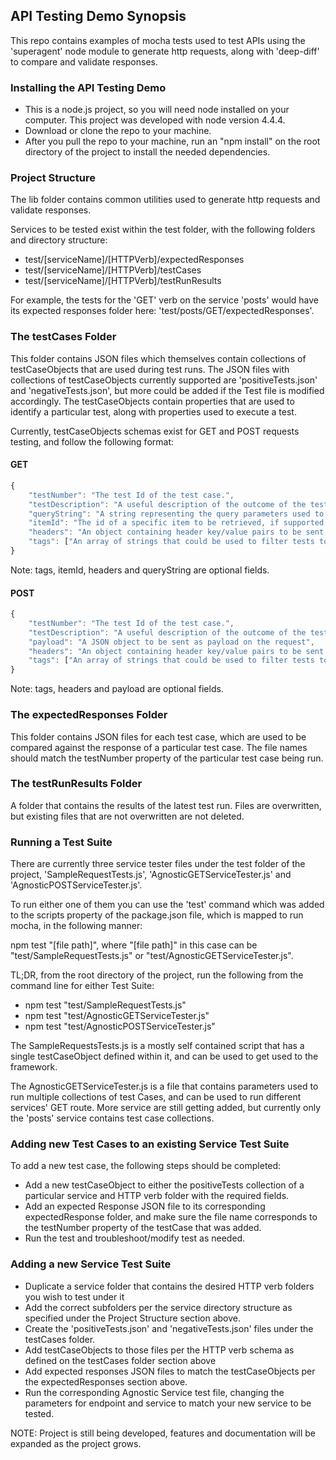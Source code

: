 ## API Testing Demo Synopsis

This repo contains examples of mocha tests used to test APIs using the 'superagent' node module to generate http requests, along with 'deep-diff' to compare and validate responses.

### Installing the API Testing Demo

* This is a node.js project, so you will need node installed on your computer. This project was developed with node version 4.4.4.
* Download or clone the repo to your machine.
* After you pull the repo to your machine, run an "npm install" on the root directory of the project to install the needed dependencies.

### Project Structure

The lib folder contains common utilities used to generate http requests and validate responses.

Services to be tested exist within the test folder, with the following folders and directory structure:

* test/[serviceName]/[HTTPVerb]/expectedResponses
* test/[serviceName]/[HTTPVerb]/testCases
* test/[serviceName]/[HTTPVerb]/testRunResults

For example, the tests for the 'GET' verb on the service 'posts' would have its expected responses folder here: 'test/posts/GET/expectedResponses'.

### The testCases Folder

This folder contains JSON files which themselves contain collections of testCaseObjects that are used during test runs.
The JSON files with collections of testCaseObjects currently supported are 'positiveTests.json' and 'negativeTests.json', but more could be added if the Test file is modified accordingly.
The testCaseObjects contain properties that are used to identify a particular test, along with properties used to execute a test.

Currently, testCaseObjects schemas exist for GET and POST requests testing, and follow the following format:

#### GET
```javascript
{
    "testNumber": "The test Id of the test case.",
    "testDescription": "A useful description of the outcome of the test",
    "queryString": "A string representing the query parameters used to generate a request",
    "itemId": "The id of a specific item to be retrieved, if supported by the API endpoint",
    "headers": "An object containing header key/value pairs to be sent as part of the request",
    "tags": ["An array of strings that could be used to filter tests to be executed", "Example: POSTS"]
}
```

Note: tags, itemId, headers and queryString are optional fields.

#### POST
```javascript
{
    "testNumber": "The test Id of the test case.",
    "testDescription": "A useful description of the outcome of the test",
    "payload": "A JSON object to be sent as payload on the request",
    "headers": "An object containing header key/value pairs to be sent as part of the request",
    "tags": ["An array of strings that could be used to filter tests to be executed", "Example: POSTS"]
}
```

Note: tags, headers and payload are optional fields.


### The expectedResponses Folder

This folder contains JSON files for each test case, which are used to be compared against the response of a particular test case.
The file names should match the testNumber property of the particular test case being run.

### The testRunResults Folder

A folder that contains the results of the latest test run. Files are overwritten, but existing files that are not overwritten are not deleted.

### Running a Test Suite

There are currently three service tester files under the test folder of the project, 'SampleRequestTests.js', 'AgnosticGETServiceTester.js' and 'AgnosticPOSTServiceTester.js'.

To run either one of them you can use the 'test' command which was added to the scripts property of the package.json file, which is mapped to run mocha, in the following manner:

npm test "[file path]", where "[file path]" in this case can be "test/SampleRequestTests.js" or "test/AgnosticGETServiceTester.js".

TL;DR, from the root directory of the project, run the following from the command line for either Test Suite:
* npm test "test/SampleRequestTests.js"
* npm test "test/AgnosticGETServiceTester.js"
* npm test "test/AgnosticPOSTServiceTester.js"

The SampleRequestsTests.js is a mostly self contained script that has a single testCaseObject defined within it, and can be used to get used to the framework.

The AgnosticGETServiceTester.js is a file that contains parameters used to run multiple collections of test Cases, and can be used to run different services' GET route.
More service are still getting added, but currently only the 'posts' service contains test case collections.

### Adding new Test Cases to an existing Service Test Suite

To add a new test case, the following steps should be completed:

* Add a new testCaseObject to either the positiveTests collection of a particular service and HTTP verb folder with the required fields.
* Add an expected Response JSON file to its corresponding expectedResponse folder, and make sure the file name corresponds to the testNumber property of the testCase that was added.
* Run the test and troubleshoot/modify test as needed.

### Adding a new Service Test Suite

* Duplicate a service folder that contains the desired HTTP verb folders you wish to test under it
* Add the correct subfolders per the service directory structure as specified under the Project Structure section above.
* Create the 'positiveTests.json' and 'negativeTests.json' files under the testCases folder.
* Add testCaseObjects to those files per the HTTP verb schema as defined on the testCases folder section above
* Add expected responses JSON files to match the testCaseObjects per the expectedResponses section above.
* Run the corresponding Agnostic Service test file, changing the parameters for endpoint and service to match your new service to be tested.

NOTE: Project is still being developed, features and documentation will be expanded as the project grows.